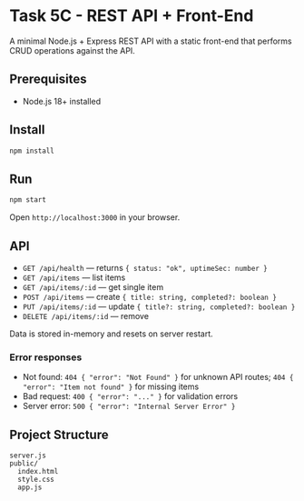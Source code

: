 # Task 5C - REST API + Front-End

A minimal Node.js + Express REST API with a static front-end that performs CRUD operations against the API.

## Prerequisites
- Node.js 18+ installed

## Install
```bash
npm install
```

## Run
```bash
npm start
```
Open `http://localhost:3000` in your browser.

## API
- `GET /api/health` — returns `{ status: "ok", uptimeSec: number }`
- `GET /api/items` — list items
- `GET /api/items/:id` — get single item
- `POST /api/items` — create `{ title: string, completed?: boolean }`
- `PUT /api/items/:id` — update `{ title?: string, completed?: boolean }`
- `DELETE /api/items/:id` — remove

Data is stored in-memory and resets on server restart.

### Error responses
- Not found: `404 { "error": "Not Found" }` for unknown API routes; `404 { "error": "Item not found" }` for missing items
- Bad request: `400 { "error": "..." }` for validation errors
- Server error: `500 { "error": "Internal Server Error" }`

## Project Structure
```
server.js
public/
  index.html
  style.css
  app.js
```
